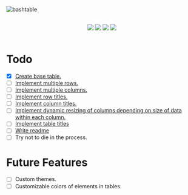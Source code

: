 ![bashtable](https://user-images.githubusercontent.com/42397332/162611617-8835e233-3c59-4f8e-9846-c6c4e2add4ae.png)

<div align="center">
	<br>
	<img src="https://img.shields.io/github/workflow/status/raccter/bashtable/Upload%20Python%20Package?label=Package%20Status&style=for-the-badge&logo=python&logoColor=white">
	<img src="https://img.shields.io/github/v/tag/raccter/bashtable?style=for-the-badge">
	<img src="https://img.shields.io/github/release-date/raccter/bashtable?style=for-the-badge">
	<img src="https://img.shields.io/github/commit-activity/w/raccter/bashtable?style=for-the-badge">
	<br><br>
</div>

# Todo
- [x] [Create base table.](https://github.com/raccter/bashtable/issues/1)
- [ ] [Implement multiple rows.](https://github.com/raccter/bashtable/issues/2)
- [ ] [Implement multiple columns.](https://github.com/raccter/bashtable/issues/3)
- [ ] [Implement row titles.](https://github.com/raccter/bashtable/issues/4)
- [ ] [Implement column titles.](https://github.com/raccter/bashtable/issues/5)
- [ ] [Implement dynamic resizing of columns depending on size of data within each column.](https://github.com/raccter/bashtable/issues/6)
- [ ] [Implement table titles](https://github.com/raccter/bashtable/issues/7)
- [ ] [Write readme](https://github.com/raccter/bashtable/issues/10)
- [ ] Try not to die in the process.

# Future Features
- [ ] Custom themes.
- [ ] Customizable colors of elements in tables.

